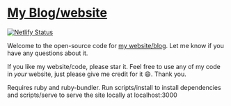 # [My Blog/website](https://benjaminashbaugh.me/)

[![Netlify Status](https://api.netlify.com/api/v1/badges/3366a351-ab5a-434a-b0b9-ad1298a06d86/deploy-status)](https://app.netlify.com/sites/benjaminashbaughme/deploys)

Welcome to the open-source code for [my website/blog](https://benjaminashbaugh.me/). 
Let me know if you have any questions about it.

If you like my website/code, please star it.
Feel free to use any of my code in _your_ website, just please give me credit for it :smile:. Thank you.

Requires ruby and ruby-bundler. Run scripts/install to install dependencies and scripts/serve to serve the site locally at localhost:3000
